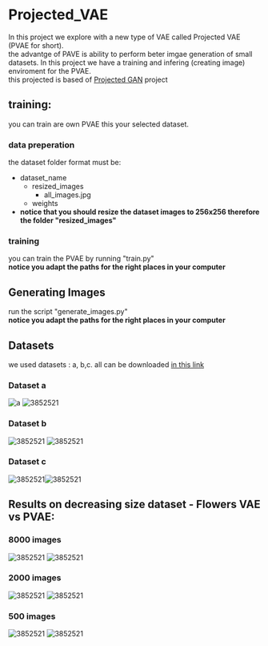 # Projected_VAE
In this project we explore with a new type of VAE called Projected VAE (PVAE for short).  
the advantge of PAVE is ability to perform beter imgae generation of small datasets.
In this project we have a training and infering (creating image) enviroment for the PVAE.  
this projected is based of [Projected GAN](https://github.com/autonomousvision/projected-gan) project
## training:
you can train are own PVAE this your selected dataset.
### data preperation  
the dataset folder format must be:  
  - dataset_name  
    - resized_images  
      - all_images.jpg
    - weights  
   - **notice that you should resize the dataset images to 256x256 therefore the folder "resized_images"**
### training  
you can train the PVAE by running "train.py"  
**notice you adapt the paths for the right places in your computer**  

## Generating Images  
run the script "generate_images.py"  
**notice you adapt the paths for the right places in your computer**  

## Datasets
we used datasets : a, b,c. all can be downloaded [in this link](https://drive.google.com/file/d/1aAJCZbXNHyraJ6Mi13dSbe7pTyfPXha0/view)
### Dataset a
![a](https://github.com/idogabay/Projected_VAE/blob/fdc94b56ffe981b9fb5f3e8c3be3961389fb7df2/9.jpg)
![3852521](https://github.com/idogabay/Projected_VAE/blob/fdc94b56ffe981b9fb5f3e8c3be3961389fb7df2/9.jpg)
### Dataset b
![3852521](https://github.com/idogabay/Projected_VAE/blob/fdc94b56ffe981b9fb5f3e8c3be3961389fb7df2/9.jpg) ![3852521](https://github.com/idogabay/Projected_VAE/blob/fdc94b56ffe981b9fb5f3e8c3be3961389fb7df2/9.jpg)
### Dataset c
![3852521](https://github.com/idogabay/Projected_VAE/blob/fdc94b56ffe981b9fb5f3e8c3be3961389fb7df2/9.jpg)![3852521](https://github.com/idogabay/Projected_VAE/blob/fdc94b56ffe981b9fb5f3e8c3be3961389fb7df2/9.jpg)

## Results on decreasing size dataset - Flowers VAE vs PVAE:
### 8000 images
![3852521](https://github.com/idogabay/Projected_VAE/blob/fdc94b56ffe981b9fb5f3e8c3be3961389fb7df2/9.jpg)
![3852521](https://github.com/idogabay/Projected_VAE/blob/fdc94b56ffe981b9fb5f3e8c3be3961389fb7df2/9.jpg)
### 2000 images
![3852521](https://github.com/idogabay/Projected_VAE/blob/fdc94b56ffe981b9fb5f3e8c3be3961389fb7df2/9.jpg)
![3852521](https://github.com/idogabay/Projected_VAE/blob/fdc94b56ffe981b9fb5f3e8c3be3961389fb7df2/9.jpg)
### 500 images
![3852521](https://github.com/idogabay/Projected_VAE/blob/fdc94b56ffe981b9fb5f3e8c3be3961389fb7df2/9.jpg)
![3852521](https://github.com/idogabay/Projected_VAE/blob/fdc94b56ffe981b9fb5f3e8c3be3961389fb7df2/9.jpg)
